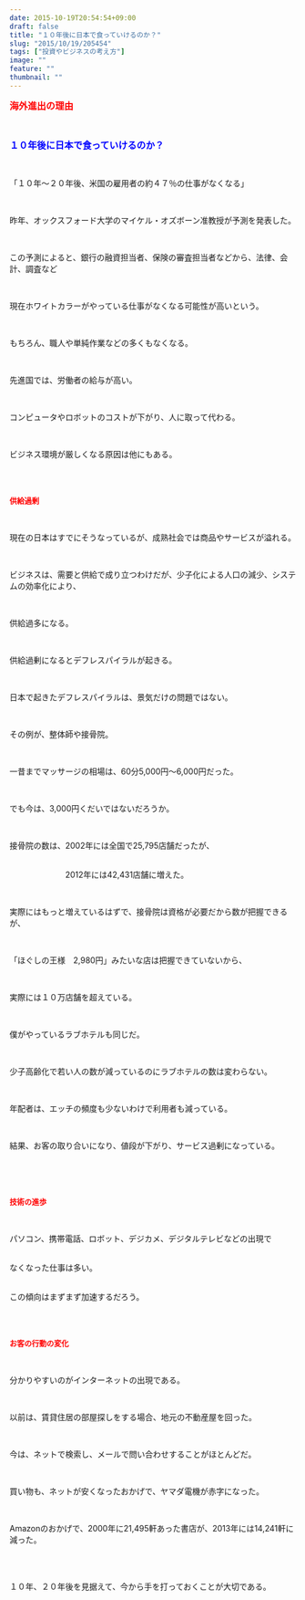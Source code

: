 ```yaml
---
date: 2015-10-19T20:54:54+09:00
draft: false
title: "１０年後に日本で食っていけるのか？"
slug: "2015/10/19/205454"
tags: ["投資やビジネスの考え方"]
image: ""
feature: ""
thumbnail: ""
---
```

<p><font color="#ff0000" size="3"><strong>海外進出の理由</strong></font></p><br/><p><font color="#0000ff" size="3"><strong>１０年後に日本で食っていけるのか？</strong></font></p><br/><p>「１０年～２０年後、米国の雇用者の約４７％の仕事がなくなる」</p><br/><p>昨年、オックスフォード大学のマイケル・オズボーン准教授が予測を発表した。</p><br/><p>この予測によると、銀行の融資担当者、保険の審査担当者などから、法律、会計、調査など</p><br/><p>現在ホワイトカラーがやっている仕事がなくなる可能性が高いという。</p><br/><p>もちろん、職人や単純作業などの多くもなくなる。</p><br/><p>先進国では、労働者の給与が高い。</p><br/><p>コンピュータやロボットのコストが下がり、人に取って代わる。</p><br/><p>ビジネス環境が厳しくなる原因は他にもある。</p><br/><br/><p><font color="#ff0000" size="2"><strong>供給過剰</strong></font></p><br/><p>現在の日本はすでにそうなっているが、成熟社会では商品やサービスが溢れる。</p><br/><p>ビジネスは、需要と供給で成り立つわけだが、少子化による人口の減少、システムの効率化により、</p><br/><p>供給過多になる。</p><br/><p>供給過剰になるとデフレスパイラルが起きる。</p><br/><p>日本で起きたデフレスパイラルは、景気だけの問題ではない。</p><br/><p>その例が、整体師や接骨院。</p><br/><p>一昔までマッサージの相場は、60分5,000円～6,000円だった。</p><br/><p>でも今は、3,000円くだいではないだろうか。</p><br/><p>接骨院の数は、2002年には全国で25,795店舗だったが、</p><p><br/>　　　　　　　2012年には42,431店舗に増えた。</p><br/><p>実際にはもっと増えているはずで、接骨院は資格が必要だから数が把握できるが、</p><br/><p>「ほぐしの王様　2,980円」みたいな店は把握できていないから、</p><br/><p>実際には１０万店舗を超えている。</p><br/><p>僕がやっているラブホテルも同じだ。</p><br/><p>少子高齢化で若い人の数が減っているのにラブホテルの数は変わらない。</p><br/><p>年配者は、エッチの頻度も少ないわけで利用者も減っている。</p><br/><p>結果、お客の取り合いになり、値段が下がり、サービス過剰になっている。</p><br/><br/><p><br/><font color="#ff0000" size="2"><strong>技術の進歩</strong></font></p><br/><p>パソコン、携帯電話、ロボット、デジカメ、デジタルテレビなどの出現で</p><p><br/>なくなった仕事は多い。</p><p><br/>この傾向はまずまず加速するだろう。</p><br/><p><br/><font color="#ff0000" size="2"><strong>お客の行動の変化</strong></font></p><br/><p>分かりやすいのがインターネットの出現である。</p><br/><p>以前は、賃貸住居の部屋探しをする場合、地元の不動産屋を回った。</p><br/><p>今は、ネットで検索し、メールで問い合わせすることがほとんどだ。</p><br/><p>買い物も、ネットが安くなったおかげで、ヤマダ電機が赤字になった。</p><br/><p>Amazonのおかげで、2000年に21,495軒あった書店が、2013年には14,241軒に減った。</p><br/><br/><p>１０年、２０年後を見据えて、今から手を打っておくことが大切である。</p><br/>

